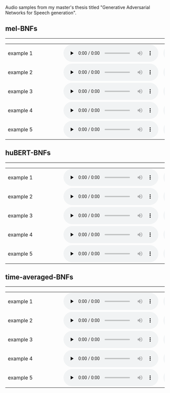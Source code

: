 Audio samples from my master's thesis titled "Generative Adversarial Networks for Speech generation".
<div>


<div>
      <a name="ss"><h2>mel-BNFs</h2></a>
      <hr>
      <table>
        <tbody>
        <tr>
          <td nowrap width="160">example 1</td>
          <td><audio controls="" preload="none"><source src="vc/mel_ints_LibriTTS/ref_3858.wav"></audio></td>
          <td><audio controls="" preload="none"><source src="vc/mel_ints_LibriTTS/ref_2426.wav"></audio></td>
          <td><audio controls="" preload="none"><source src="vc/mel_ints_LibriTTS/sp_3858_2426.wav"></audio></td>
          <td><audio controls="" preload="none"><source src="vc/mel_ints_LibriTTS/sp_2426_3858.wav"></audio></td>
            </tr>
        <tr>
          <td nowrap width="160">example 2</td>
          <td><audio controls="" preload="none"><source src="vc/mel_ints_LibriTTS/ref_3426.wav"></audio></td>
          <td><audio controls="" preload="none"><source src="vc/mel_ints_LibriTTS/ref_610.wav"></audio></td>
          <td><audio controls="" preload="none"><source src="vc/mel_ints_LibriTTS/sp_3426_610.wav"></audio></td>
          <td><audio controls="" preload="none"><source src="vc/mel_ints_LibriTTS/sp_610_3426.wav"></audio></td>
              </tr>
                <tr>
          <td nowrap width="160">example 3</td>
          <td><audio controls="" preload="none"><source src="vc/mel_ints_LibriTTS/ref_3017.wav"></audio></td>
          <td><audio controls="" preload="none"><source src="vc/mel_ints_LibriTTS/ref_4062.wav"></audio></td>
          <td><audio controls="" preload="none"><source src="vc/mel_ints_LibriTTS/sp_3017_4062.wav"></audio></td>
          <td><audio controls="" preload="none"><source src="vc/mel_ints_LibriTTS/sp_4062_3017.wav"></audio></td>
                </tr>
              <tr>
               <td nowrap width="160">example 4</td>
          <td><audio controls="" preload="none"><source src="vc/mel_ints_LibriTTS/ref_2967.wav"></audio></td>
          <td><audio controls="" preload="none"><source src="vc/mel_ints_LibriTTS/ref_1496.wav"></audio></td>
          <td><audio controls="" preload="none"><source src="vc/mel_ints_LibriTTS/sp_2967_1496.wav"></audio></td>
          <td><audio controls="" preload="none"><source src="vc/mel_ints_LibriTTS/sp_1496_2967.wav"></audio></td>
             </tr>
             <tr> <td nowrap width="160">example 5</td>
          <td><audio controls="" preload="none"><source src="vc/mel_ints_LibriTTS/ref_2636.wav"></audio></td>
          <td><audio controls="" preload="none"><source src="vc/mel_ints_LibriTTS/ref_2979.wav"></audio></td>
          <td><audio controls="" preload="none"><source src="vc/mel_ints_LibriTTS/sp_2636_2979.wav"></audio></td>
          <td><audio controls="" preload="none"><source src="vc/mel_ints_LibriTTS/sp_2979_2636.wav"></audio></td>
</tr>
</tbody>
      </table>
</div>


<div>
      <a name="ss"><h2>huBERT-BNFs</h2></a>
      <hr>
      <table>
        <tbody>
        <tr>
          <td nowrap width="160">example 1</td>
          <td><audio controls="" preload="none"><source src="vc/huBERT_ints/ref_3858.wav"></audio></td>
          <td><audio controls="" preload="none"><source src="vc/huBERT_ints/ref_2426.wav"></audio></td>
          <td><audio controls="" preload="none"><source src="vc/huBERT_ints/sp_3858_2426.wav"></audio></td>
          <td><audio controls="" preload="none"><source src="vc/huBERT_ints/sp_2426_3858.wav"></audio></td>
            </tr>
        <tr>
          <td nowrap width="160">example 2</td>
          <td><audio controls="" preload="none"><source src="vc/huBERT_ints/ref_3426.wav"></audio></td>
          <td><audio controls="" preload="none"><source src="vc/huBERT_ints/ref_610.wav"></audio></td>
          <td><audio controls="" preload="none"><source src="vc/huBERT_ints/sp_3426_610.wav"></audio></td>
          <td><audio controls="" preload="none"><source src="vc/huBERT_ints/sp_610_3426.wav"></audio></td>
              </tr>
                <tr>
          <td nowrap width="160">example 3</td>
          <td><audio controls="" preload="none"><source src="vc/huBERT_ints/ref_3017.wav"></audio></td>
          <td><audio controls="" preload="none"><source src="vc/huBERT_ints/ref_4062.wav"></audio></td>
          <td><audio controls="" preload="none"><source src="vc/huBERT_ints/sp_3017_4062.wav"></audio></td>
          <td><audio controls="" preload="none"><source src="vc/huBERT_ints/sp_4062_3017.wav"></audio></td>
                </tr>
              <tr>
               <td nowrap width="160">example 4</td>
          <td><audio controls="" preload="none"><source src="vc/huBERT_ints/ref_2967.wav"></audio></td>
          <td><audio controls="" preload="none"><source src="vc/huBERT_ints/ref_1496.wav"></audio></td>
          <td><audio controls="" preload="none"><source src="vc/huBERT_ints/sp_2967_1496.wav"></audio></td>
          <td><audio controls="" preload="none"><source src="vc/huBERT_ints/sp_1496_2967.wav"></audio></td>
             </tr>
             <tr> <td nowrap width="160">example 5</td>
          <td><audio controls="" preload="none"><source src="vc/huBERT_ints/ref_49.wav"></audio></td>
          <td><audio controls="" preload="none"><source src="vc/huBERT_ints/ref_1979.wav"></audio></td>
          <td><audio controls="" preload="none"><source src="vc/huBERT_ints/sp_49_1979.wav"></audio></td>
          <td><audio controls="" preload="none"><source src="vc/huBERT_ints/sp_1979_49.wav"></audio></td>
</tr>
</tbody>
      </table>
</div>



<div>
      <a name="ss"><h2>time-averaged-BNFs</h2></a>
      <hr>
      <table>
        <tbody>
        <tr>
          <td nowrap width="160">example 1</td>
          <td><audio controls="" preload="none"><source src="vc/averaged_ints/ref_3858.wav"></audio></td>
          <td><audio controls="" preload="none"><source src="vc/averaged_ints/ref_2426.wav"></audio></td>
          <td><audio controls="" preload="none"><source src="vc/averaged_ints/sp_3858_2426.wav"></audio></td>
          <td><audio controls="" preload="none"><source src="vc/averaged_ints/sp_2426_3858.wav"></audio></td>
            </tr>
        <tr>
          <td nowrap width="160">example 2</td>
          <td><audio controls="" preload="none"><source src="vc/averaged_ints/ref_3426.wav"></audio></td>
          <td><audio controls="" preload="none"><source src="vc/averaged_ints/ref_610.wav"></audio></td>
          <td><audio controls="" preload="none"><source src="vc/averaged_ints/sp_3426_610.wav"></audio></td>
          <td><audio controls="" preload="none"><source src="vc/averaged_ints/sp_610_3426.wav"></audio></td>
              </tr>
                <tr>
          <td nowrap width="160">example 3</td>
          <td><audio controls="" preload="none"><source src="vc/averaged_ints/ref_3017.wav"></audio></td>
          <td><audio controls="" preload="none"><source src="vc/averaged_ints/ref_4062.wav"></audio></td>
          <td><audio controls="" preload="none"><source src="vc/averaged_ints/sp_3017_4062.wav"></audio></td>
          <td><audio controls="" preload="none"><source src="vc/averaged_ints/sp_4062_3017.wav"></audio></td>
                </tr>
              <tr>
               <td nowrap width="160">example 4</td>
          <td><audio controls="" preload="none"><source src="vc/averaged_ints/ref_2967.wav"></audio></td>
          <td><audio controls="" preload="none"><source src="vc/averaged_ints/ref_1496.wav"></audio></td>
          <td><audio controls="" preload="none"><source src="vc/averaged_ints/sp_2967_1496.wav"></audio></td>
          <td><audio controls="" preload="none"><source src="vc/averaged_ints/sp_1496_2967.wav"></audio></td>
             </tr>
             <tr> <td nowrap width="160">example 5</td>
          <td><audio controls="" preload="none"><source src="vc/averaged_ints/ref_49.wav"></audio></td>
          <td><audio controls="" preload="none"><source src="vc/averaged_ints/ref_1979.wav"></audio></td>
          <td><audio controls="" preload="none"><source src="vc/averaged_ints/sp_49_1979.wav"></audio></td>
          <td><audio controls="" preload="none"><source src="vc/averaged_ints/sp_1979_49.wav"></audio></td>
</tr>
</tbody>
      </table>
</div>





        
